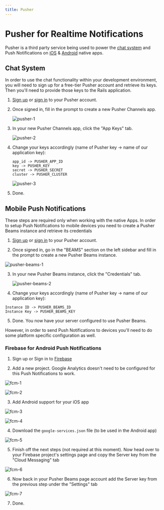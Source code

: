 ```yaml
---
title: Pusher
---
```


# Pusher for Realtime Notifications

Pusher is a third party service being used to power the
[chat system](https://dev.to/connect) and Push Notifications on
[iOS](https://apps.apple.com/us/app/dev-community/id1439094790) &
[Android](https://play.google.com/store/apps/details?id=to.dev.dev_android)
native apps.

## Chat System

In order to use the chat functionality within your development environment, you
will need to sign up for a free-tier Pusher account and retrieve its keys. Then
you'll need to provide those keys to the Rails application.

1. [Sign up](https://dashboard.pusher.com/accounts/sign_up) or
   [sign in](https://dashboard.pusher.com/) to your Pusher account.

2. Once signed in, fill in the prompt to create a new Pusher Channels app.

   ![pusher-1](https://user-images.githubusercontent.com/22895284/51086056-058e4100-1742-11e9-8dca-de3e47e2bc73.png)

3. In your new Pusher Channels app, click the "App Keys" tab.

   ![pusher-2](https://user-images.githubusercontent.com/22895284/51086057-058e4100-1742-11e9-9fb7-397187aa8689.png)

4. Change your keys accordingly (name of Pusher key -> name of our application
   key):

   ```text
   app_id -> PUSHER_APP_ID
   key -> PUSHER_KEY
   secret -> PUSHER_SECRET
   cluster -> PUSHER_CLUSTER
   ```

   ![pusher-3](https://user-images.githubusercontent.com/22895284/51086058-0626d780-1742-11e9-9c2a-26b9b10fa77f.png)

5. Done.

## Mobile Push Notifications

These steps are required only when working with the native Apps. In order to
setup Push Notifications to mobile devices you need to create a Pusher Beams
instance and retrieve its credentials

1. [Sign up](https://dashboard.pusher.com/accounts/sign_up) or
   [sign in](https://dashboard.pusher.com/) to your Pusher account.

2. Once signed in, go in the "BEAMS" section on the left sidebar and fill in the
   prompt to create a new Pusher Beams instance.

![pusher-beams-1](https://user-images.githubusercontent.com/6045239/78602158-2e9d6480-7813-11ea-9da1-4f1310776570.png)

3. In your new Pusher Beams instance, click the "Credentials" tab.

   ![pusher-beams-2](https://user-images.githubusercontent.com/6045239/78602934-82f51400-7814-11ea-8cc8-6933c43079bc.png)

4. Change your keys accordingly (name of Pusher key -> name of our application
   key):

```text
Instance ID -> PUSHER_BEAMS_ID
Instance Key -> PUSHER_BEAMS_KEY
```

5. Done. You now have your server configured to use Pusher Beams.

However, in order to send Push Notifications to devices you'll need to do some
platform specific configuration as well.

### Firebase for Android Push Notifications

1. Sign up or Sign in to [Firebase](https://firebase.google.com/)

2. Add a new project. Google Analytics doesn't need to be configured for this
   Push Notifications to work.

![fcm-1](https://user-images.githubusercontent.com/6045239/78604287-cfd9ea00-7816-11ea-9b47-b374b4e60faf.png)

![fcm-2](https://user-images.githubusercontent.com/6045239/78609833-d2d9d800-7820-11ea-9d78-53dfe823bd3f.png)

3. Add Android support for your iOS app

![fcm-3](https://user-images.githubusercontent.com/6045239/78609955-1b919100-7821-11ea-8a2f-9f96cf26185c.png)

![fcm-4](https://user-images.githubusercontent.com/6045239/78612418-885b5a00-7826-11ea-91b8-125981367068.png)

4. Download the `google-services.json` file (to be used in the Android app)

![fcm-5](https://user-images.githubusercontent.com/6045239/78612412-85f90000-7826-11ea-8996-dcb568e7b037.png)

5. Finish off the next steps (not required at this moment). Now head over to
   your Firebase project's settings page and copy the Server key from the "Cloud
   Messaging" tab

![fcm-6](https://user-images.githubusercontent.com/6045239/78615948-11c35a00-7830-11ea-8470-675488a0ecc1.png)

6. Now back in your Pusher Beams page account add the Server key from the
   previous step under the "Settings" tab

![fcm-7](https://user-images.githubusercontent.com/6045239/78616350-353ad480-7831-11ea-8d63-2f183c2f233b.png)

7. Done.

